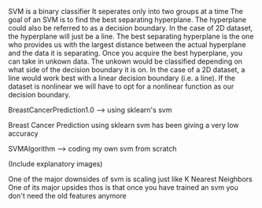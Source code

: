 SVM is a binary classifier 
It seperates only into two groups at a time 
The goal of an SVM is to find the best separating hyperplane. 
The hyperplane could also be referred to as a decision boundary.
In the case of 2D dataset, the hyperplane will just be a line. 
The best separating hyperplane is the one who provides us with the largest distance between the actual hyperplane and the data it is separating. 
Once you acquire the best hyperplane, you can take in unkown data. The unkown would be classified depending on what side of the decision boundary it is on. 
In the case of a 2D dataset, a line would work best with a linear decision boundary (i.e. a line). If the dataset is nonlinear we will have to opt for a nonlinear function as our decision boundary. 

BreastCancerPrediction1.0 --> using sklearn's svm

Breast Cancer Prediction using sklearn svm has been giving  a very low accuracy 

SVMAlgorithm --> coding my own svm from scratch

(Include explanatory images)



One of the major downsides of svm is scaling just like K Nearest Neighbors 
One of its major upsides thos is that once you have trained an svm you don't need the old features anymore 


